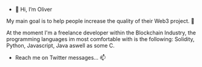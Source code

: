 - 👋 Hi, I’m Oliver

My main goal is to help people increase the quality of their Web3 project. 👀

At the moment I'm a freelance developer within the Blockchain Industry, the programming languages im most comfortable with is the following:
Solidity, Python, Javascript, Java aswell as some C. 

- Reach me on Twitter messages... 📫

